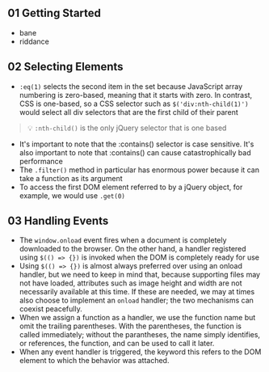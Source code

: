 
## 01 Getting Started
- bane
- riddance 

## 02 Selecting Elements
- `:eq(1)` selects the second item in the set because JavaScript array numbering is zero-based, meaning that it starts with zero. In contrast, CSS is one-based, so a CSS selector such as `$('div:nth-child(1)')` would select all div selectors that are the first child of their parent
> :bulb: `:nth-child()` is the only jQuery selector that is one based
- It's important to note that the :contains() selector is case sensitive. It's also important to note that :contains() can cause catastrophically bad performance
- The `.filter()` method in particular has enormous power because it can take a function as its argument
- To access the first DOM element referred to by a jQuery object, for example, we would use `.get(0)`

## 03 Handling Events
- The `window.onload` event fires when a document is completely downloaded to the browser. On the other hand, a handler registered using `$(() => {})` is invoked when the DOM is completely ready for use
- Using `$(() => {})` is almost always preferred over using an onload handler, but we need to keep in mind that, because supporting files may not have loaded, attributes such as image height and width are not necessarily available at this time. If these are needed, we may at times also choose to implement an `onload` handler; the two mechanisms can coexist peacefully.
- When we assign a function as a handler, we use the function name but omit the trailing parentheses. With the parentheses, the function is called immediately; without the parantheses, the name simply identifies, or references, the function, and can be used to call it later.
- When any event handler is triggered, the keyword this refers to the DOM element to which the behavior was attached.